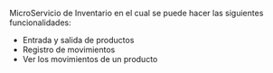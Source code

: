 MicroServicio de Inventario en el cual se puede hacer las siguientes funcionalidades:
- Entrada y salida de productos
- Registro de movimientos
- Ver los movimientos de un producto
